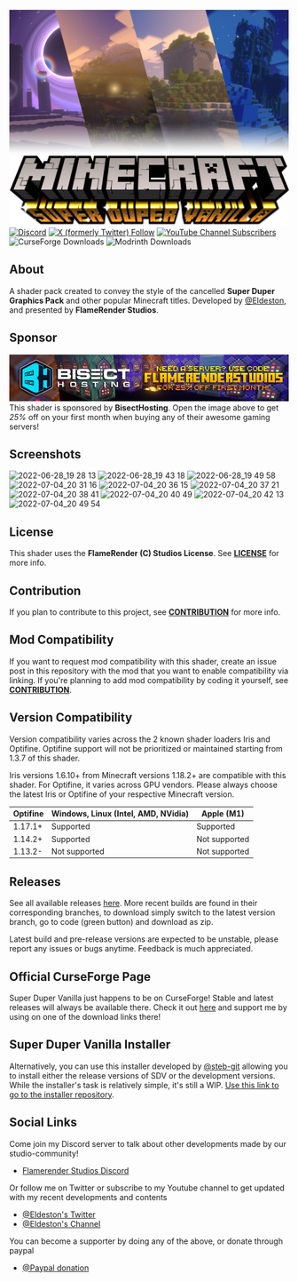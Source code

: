 ![Thumbnail](/shaders/textures/thumbCF.png)
![Title Logo](/shaders/textures/title.png)
[![Discord](https://img.shields.io/discord/604061216779796492.svg?label=FlameRender%E2%84%A2%20Studios&logo=discord&logoColor=white&logoWidth=16&labelColor=7289DA&style=for-the-badge)](https://discord.gg/UE85W5ynCg)
[![X (formerly Twitter) Follow](https://img.shields.io/twitter/follow/eldeston?style=for-the-badge&logo=x&color=%231DA1F2)](https://twitter.com/eldeston)
[![YouTube Channel Subscribers](https://img.shields.io/youtube/channel/subscribers/UCQCkkFh25ydxZwCqpBhJJlg?color=FF0000&logoWidth=16&label=Eldeston&logo=YouTube&style=for-the-badge)](https://www.youtube.com/channel/UCQCkkFh25ydxZwCqpBhJJlg)
![CurseForge Downloads](https://img.shields.io/curseforge/dt/534748?style=for-the-badge&logo=curseforge&logoColor=%23FFFFFF&label=CurseForge%20Downloads&color=%23FF9101)
![Modrinth Downloads](https://img.shields.io/modrinth/dt/LMIZZNxZ?style=for-the-badge&logo=modrinth&logoColor=%23FFFFFF&label=Modrinth%20Downloads&color=%2300FF00)

## About
   A shader pack created to convey the style of the cancelled __Super Duper Graphics Pack__ and other popular Minecraft titles. Developed by [@Eldeston](https://github.com/Eldeston), and presented by __FlameRender Studios__.

## Sponsor
   [![Sponsor](/shaders/textures/sponsor.png)](https://bisecthosting.com/FLAMERENDERSTUDIOS)
   This shader is sponsored by **BisectHosting**. Open the image above to get *25%* off on your first month when buying any of their awesome gaming servers!

## Screenshots
![2022-06-28_19 28 13](https://cdn.modrinth.com/data/LMIZZNxZ/images/bd57c68a400e0722bc7132575ea7cec66ca529ab.png)
![2022-06-28_19 43 18](https://cdn.modrinth.com/data/LMIZZNxZ/images/1d38424b62d4461fae738019cbd1342145e9b4ac.png)
![2022-06-28_19 49 58](https://cdn.modrinth.com/data/LMIZZNxZ/images/8edcb53225f8eeade023759c54df0916d9e3ff2a.png)
![2022-07-04_20 31 16](https://cdn.modrinth.com/data/LMIZZNxZ/images/79de640c0254dd1f8ddf44052a79b57105a53f2c.png)
![2022-07-04_20 36 15](https://cdn.modrinth.com/data/LMIZZNxZ/images/33a5e8c49e4a386c17a42ef48d96f240fa8e7d20.png)
![2022-07-04_20 37 21](https://cdn.modrinth.com/data/LMIZZNxZ/images/f97e5cb26647bd487fae153b9942f87f373f7695.png)
![2022-07-04_20 38 41](https://cdn.modrinth.com/data/LMIZZNxZ/images/7735240a7238b15b28dba555abf0cd03f798823a.png)
![2022-07-04_20 40 49](https://cdn.modrinth.com/data/LMIZZNxZ/images/f643695cdd4ab9f7c95750fb8ff43f396cd16f6c.png)
![2022-07-04_20 42 13](https://cdn.modrinth.com/data/LMIZZNxZ/images/8e152465e03a3861acf4a7be6eca82a86cf26f1a.png)
![2022-07-04_20 49 54](https://cdn.modrinth.com/data/LMIZZNxZ/images/0126040f5bcc1828e2de2b059799ab7ffb3d08ec.png)

## License 
   This shader uses the **FlameRender (C) Studios License**. See [**LICENSE**](LICENSE) for more info.

## Contribution
   If you plan to contribute to this project, see [**CONTRIBUTION**](CONTRIBUTION.md) for more info.

## Mod Compatibility
   If you want to request mod compatibility with this shader, create an issue post in this repository with the mod that you want to enable compatibility via linking. If you're planning to add mod compatibility by coding it yourself, see [**CONTRIBUTION**](CONTRIBUTION.md).

## Version Compatibility
   Version compatibility varies across the 2 known shader loaders Iris and Optifine. Optifine support will not be prioritized or maintained starting from 1.3.7 of this shader.

   Iris versions 1.6.10+ from Minecraft versions 1.18.2+ are compatible with this shader. For Optifine, it varies across GPU vendors. Please always choose the latest Iris or Optifine of your respective Minecraft version.

| Optifine | Windows, Linux (Intel, AMD, NVidia) | Apple (M1)    |
| -------- | ----------------------------------- | ------------- |
| 1.17.1+  | Supported                           | Supported     |
| 1.14.2+  | Supported                           | Not supported |
| 1.13.2-  | Not supported                       | Not supported |

## Releases
   See all available releases [here](https://github.com/Eldeston/Super-Duper-Vanilla/releases). More recent builds are found in their corresponding branches, to download simply switch to the latest version branch, go to code (green button) and download as zip.

   Latest build and pre-release versions are expected to be unstable, please report any issues or bugs anytime. Feedback is much appreciated.

## Official CurseForge Page
   Super Duper Vanilla just happens to be on CurseForge! Stable and latest releases will always be available there. Check it out [here](https://www.curseforge.com/minecraft/customization/super-duper-vanilla-shaders) and support me by using on one of the download links there!

## Super Duper Vanilla Installer
   Alternatively, you can use this installer developed by [@steb-git](https://github.com/steb-git) allowing you to install either the release versions of SDV or the development versions. While the installer's task is relatively simple, it's still a WIP. [Use this link to go to the installer repository](https://github.com/steb-git/super-duper-vanilla-installer).

## Social Links
   Come join my Discord server to talk about other developments made by our studio-community!
   * [Flamerender Studios Discord](https://discord.gg/UE85W5ynCg)

   Or follow me on Twitter or subscribe to my Youtube channel to get updated with my recent developments and contents
   * [@Eldeston's Twitter](https://twitter.com/eldeston)
   * [@Eldeston's Channel](https://www.youtube.com/channel/UCQCkkFh25ydxZwCqpBhJJlg?view_as=subscriber)

   You can become a supporter by doing any of the above, or donate through paypal
   * [@Paypal donation](https://www.paypal.com/donate?hosted_button_id=4XLQ4WE296JKW)